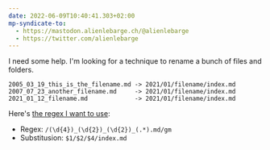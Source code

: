 ```yaml
---
date: 2022-06-09T10:40:41.303+02:00
mp-syndicate-to:
  - https://mastodon.alienlebarge.ch/@alienlebarge
  - https://twitter.com/alienlebarge
---
```

I need some help.
I'm looking for a technique to rename a bunch of files and folders.

```
2005_03_19_this_is_the_filename.md -> 2021/01/filename/index.md
2007_07_23_another_filename.md     -> 2021/01/filename/index.md
2021_01_12_filename.md             -> 2021/01/filename/index.md
```

Here's [the regex I want to use](https://regex101.com/r/F9zU3z/5): 
- Regex: `/(\d{4})_(\d{2})_(\d{2})_(.*).md/gm`
- Substitusion: `$1/$2/$4/index.md`
